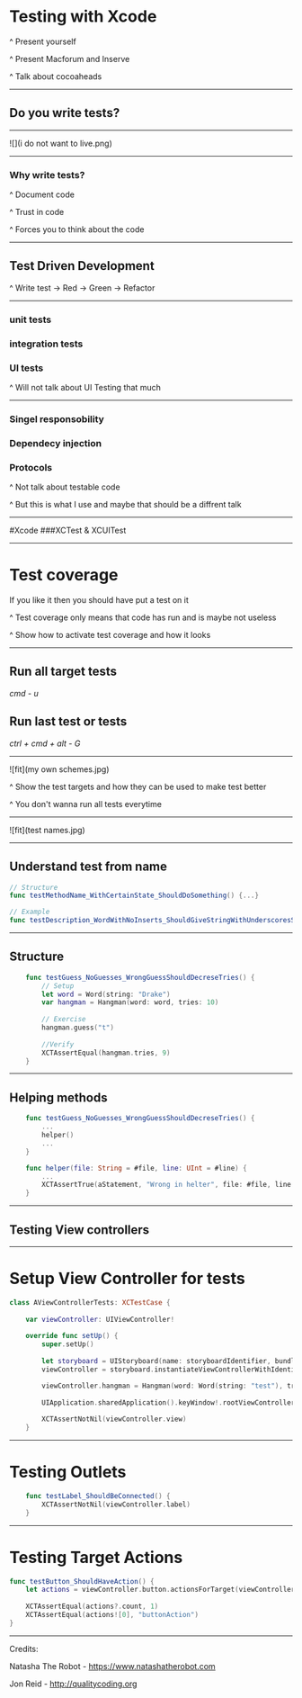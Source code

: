 # Testing with Xcode

^ Present yourself

^ Present Macforum and Inserve

^ Talk about cocoaheads

---

## Do you write tests?

---

![](i do not want to live.png)

---

### Why write tests?

^ Document code

^ Trust in code

^ Forces you to think about the code

---

## Test Driven Development

^ Write test -> Red -> Green -> Refactor

---

### unit tests 

### integration tests

### UI tests

^ Will not talk about UI Testing that much

---

### Singel responsobility

### Dependecy injection

### Protocols

^ Not talk about testable code

^ But this is what I use and maybe that should be a diffrent talk

---

#Xcode
###XCTest & XCUITest

---

# Test coverage

If you like it then you should have put a test on it

^ Test coverage only means that code has run and is maybe not useless

^ Show how to activate test coverage and how it looks

---

## Run all target tests
*cmd - u*

## Run last test or tests
*ctrl + cmd + alt - G*

---

![fit](my own schemes.jpg)

^ Show the test targets and how they can be used to make test better

^ You don't wanna run all tests everytime

---

![fit](test names.jpg)

---

## Understand test from name

```swift
// Structure
func testMethodName_WithCertainState_ShouldDoSomething() {...}

// Example
func testDescription_WordWithNoInserts_ShouldGiveStringWithUnderscoresSeperatedWithSpaces() {...}
```
---

## Structure

```swift
    func testGuess_NoGuesses_WrongGuessShouldDecreseTries() {
        // Setup
        let word = Word(string: "Drake")
        var hangman = Hangman(word: word, tries: 10)
        
        // Exercise
        hangman.guess("t")
        
        //Verify
        XCTAssertEqual(hangman.tries, 9)
    }
```
---

## Helping methods

```swift
    func testGuess_NoGuesses_WrongGuessShouldDecreseTries() {
        ...
        helper()
        ...
    }

    func helper(file: String = #file, line: UInt = #line) {
    	...
        XCTAssertTrue(aStatement, "Wrong in helter", file: #file, line:  line)
    }
```

---

## Testing View controllers 

---

# Setup View Controller for tests

```swift
class AViewControllerTests: XCTestCase {
    
    var viewController: UIViewController!
    
    override func setUp() {
        super.setUp()
    
        let storyboard = UIStoryboard(name: storyboardIdentifier, bundle: NSBundle.mainBundle())
    	viewController = storyboard.instantiateViewControllerWithIdentifier(viewControllerIdentifier)

        viewController.hangman = Hangman(word: Word(string: "test"), tries: 5)
        
        UIApplication.sharedApplication().keyWindow!.rootViewController = viewController
        
        XCTAssertNotNil(viewController.view)
    }
```

---

# Testing Outlets

```swift
    func testLabel_ShouldBeConnected() {
        XCTAssertNotNil(viewController.label)
    }
```

---

# Testing Target Actions

```swift
func testButton_ShouldHaveAction() {
    let actions = viewController.button.actionsForTarget(viewController, forControlEvent: UIControlEvents.TouchUpInside)
    
    XCTAssertEqual(actions?.count, 1)
    XCTAssertEqual(actions![0], "buttonAction")
}
```

---

Credits:

Natasha The Robot - https://www.natashatherobot.com

Jon Reid - http://qualitycoding.org
